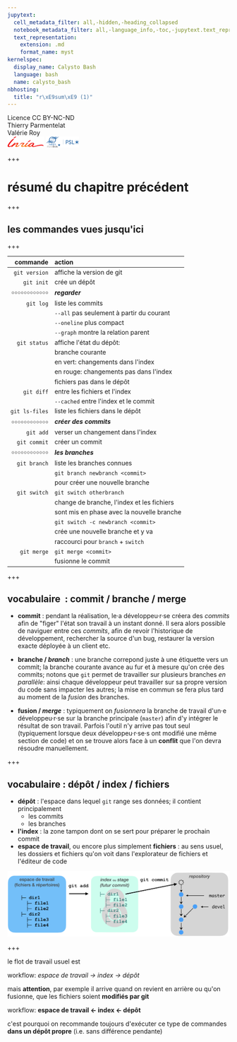 ```yaml
---
jupytext:
  cell_metadata_filter: all,-hidden,-heading_collapsed
  notebook_metadata_filter: all,-language_info,-toc,-jupytext.text_representation.jupytext_version,-jupytext.text_representation.format_version
  text_representation:
    extension: .md
    format_name: myst
kernelspec:
  display_name: Calysto Bash
  language: bash
  name: calysto_bash
nbhosting:
  title: "r\xE9sum\xE9 (1)"
---
```


<div class="licence">
<span>Licence CC BY-NC-ND</span>
<div style="display:grid">
    <span>Thierry Parmentelat</span>
    <span>Valérie Roy</span>
</div>
</div>

<img src="media/inria-25-alpha.png" />
<img src="media/ensmp-25-alpha.png" />

+++

# résumé du chapitre précédent

+++

## les commandes vues jusqu'ici

+++

| commande | action |
| ----------: | :-------- |
| `git version` | affiche la version de git |
| `git init` | crée un dépôt |
| ￮￮￮￮￮￮￮￮￮￮￮￮ | ***regarder*** |
| `git log` | liste les commits |
|         | `--all` pas seulement à partir du courant |
|         | `--oneline` plus compact |
|         | `--graph` montre la relation parent |
| `git status` | affiche l'état du dépôt: |
|            | branche courante |
|            | en vert: changements dans l'index |
|            | en rouge: changements pas dans l'index |
|            | fichiers pas dans le dépôt|
| `git diff` | entre les fichiers et l'index |
|          | `--cached` entre l'index et le commit |
| `git ls-files` | liste les fichiers dans le dépôt |
| ￮￮￮￮￮￮￮￮￮￮￮￮ | ***créer des commits*** |
| `git add` | verser un changement dans l'index |
| `git commit` | créer un commit |
| ￮￮￮￮￮￮￮￮￮￮￮￮ | ***les branches*** |
| `git branch` | liste les branches connues |
|  | `git branch newbranch <commit>` | 
|  | pour créer une nouvelle branche | 
| `git switch` | `git switch otherbranch` | 
|              | change de branche, l'index et les fichiers |
|              | sont mis en phase avec la nouvelle branche |
|              | `git switch -c newbranch <commit>` |
|              | crée une nouvelle branche et y va |
|              | raccourci pour `branch` + `switch` |
| `git merge`  | `git merge <commit>`  | 
| | fusionne le commit |

+++

## vocabulaire  : commit / branche / merge

* **commit** : pendant la réalisation, le·a développeu·r·se créera des *commits* afin de "figer" l'état son travail à un instant donné. Il sera alors possible de naviguer entre ces *commits*, afin de revoir l'historique de développement, rechercher la source d'un bug, restaurer la version exacte déployée à un client etc.

* **branche / *branch*** : une branche correpond juste à une étiquette vers un commit; la branche courante avance au fur et à mesure qu'on crée des commits;
notons que `git` permet de travailler sur plusieurs branches *en parallèle*: ainsi chaque développeur peut travailler sur sa propre version du code sans impacter les autres; la mise en commun se fera plus tard au moment de la *fusion* des branches.

* **fusion / *merge*** : typiquement on *fusionnera* la branche de travail d'un·e développeu·r·se sur la branche principale (`master`) afin d'y intégrer le résultat de son travail. Parfois l'outil n'y arrive pas tout seul (typiquement lorsque deux développeu·r·se·s ont modifié une même section de code) et on se trouve alors face à un **conflit** que l'on devra résoudre manuellement.

+++

## vocabulaire : dépôt / index / fichiers

* **dépôt** : l'espace dans lequel `git` range ses données; il contient principalement
  * les commits
  * les branches
* **l'index** : la zone tampon dont on se sert pour préparer le prochain commit
* **espace de travail**, ou encore plus simplement **fichiers** : au sens usuel, les dossiers et fichiers qu'on voit dans l'explorateur de fichiers et l'éditeur de code

<img src='media/repo-contents-3-add-index-commit.png' width=800>

+++

le flot de travail usuel est 

workflow: *espace de travail → index → dépôt*

mais **attention**, par exemple il arrive quand on revient en arrière ou qu'on fusionne, que les fichiers soient **modifiés par git**

workflow: **espace de travail ← index ← dépôt**

c'est pourquoi on recommande toujours d'exécuter ce type de commandes **dans un dépôt propre** (i.e. sans différence pendante)
